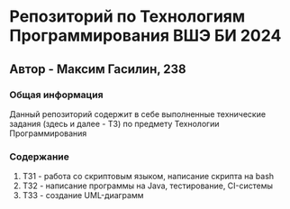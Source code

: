 # Репозиторий по Технологиям Программирования ВШЭ БИ 2024
## Автор - Максим Гасилин, 238
### Общая информация
Данный репозиторий содержит в себе выполненные технические задания (здесь и далее - ТЗ) по предмету Технологии Программирования
### Содержание
1. ТЗ1 - работа со скриптовым языком, написание скрипта на bash
2. ТЗ2 - написание программы на Java, тестирование, CI-системы
3. ТЗ3 - создание UML-диаграмм
